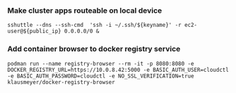 ### Make cluster apps routeable on local device
```
sshuttle --dns --ssh-cmd  'ssh -i ~/.ssh/${keyname}' -r ec2-user@${public_ip} 0.0.0.0/0 &
```
### Add container browser to docker registry service
```
podman run --name registry-browser --rm -it -p 8080:8080 -e DOCKER_REGISTRY_URL=https://10.0.8.42:5000 -e BASIC_AUTH_USER=cloudctl -e BASIC_AUTH_PASSWORD=cloudctl -e NO_SSL_VERIFICATION=true klausmeyer/docker-registry-browser
```
